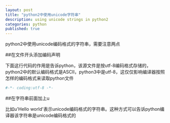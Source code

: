 ```yaml
---
layout: post
title: "python2中使用unicode字符串"
description: using unicode strings in python2
categories: python
published: true
---
```



python2中使用unicode编码格式的字符串，需要注意两点

##在文件开头添加编码声明

下面这行代码的作用是告诉python，该源文件是按utf-8编码格式存储的，python2中的默认编码格式是ASCII，python3中是utf-8，这仅仅影响编译器按照怎样的编码格式来读取python文件

~~~python
#-*- coding:utf-8 -*-
~~~

##在字符串前面加上u

比如u'Hello world'表示unicode编码格式的字符串。这种方式可以告诉python编译器该字符串是unicode编码格式的
